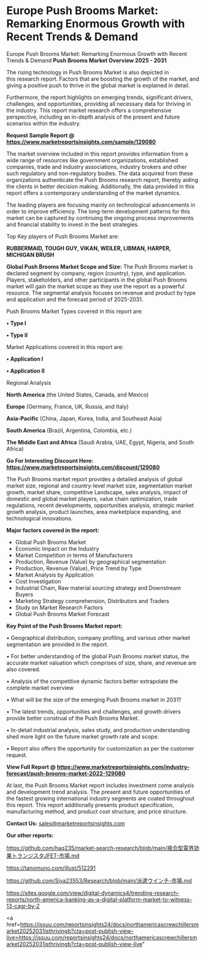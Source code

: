 # Europe Push Brooms Market: Remarking Enormous Growth with Recent Trends & Demand
 Europe Push Brooms Market: Remarking Enormous Growth with Recent Trends & Demand
<Strong> Push Brooms Market Overview 2025 - 2031</strong>

The rising technology in Push Brooms Market is also depicted in this research report. Factors that are boosting the growth of the market, and giving a positive push to thrive in the global market is explained in detail.

Furthermore, the report highlights on emerging trends, significant drivers, challenges, and opportunities, providing all necessary data for thriving in the industry. This report market research offers a comprehensive perspective, including an in-depth analysis of the present and future scenarios within the industry.

<strong>Request Sample Report @ <a href=https://www.marketreportsinsights.com/sample/129080>https://www.marketreportsinsights.com/sample/129080</a></strong>

The market overview included in this report provides information from a wide range of resources like government organizations, established companies, trade and industry associations, industry brokers and other such regulatory and non-regulatory bodies. The data acquired from these organizations authenticate the Push Brooms research report, thereby aiding the clients in better decision making. Additionally, the data provided in this report offers a contemporary understanding of the market dynamics.

The leading players are focusing mainly on technological advancements in order to improve efficiency. The long-term development patterns for this market can be captured by continuing the ongoing process improvements and financial stability to invest in the best strategies.

Top Key players of Push Brooms Market are:

<strong>RUBBERMAID, TOUGH GUY, VIKAN, WEILER, LIBMAN, HARPER, MICHIGAN BRUSH</strong>

<strong><b>Global Push Brooms Market Scope and Size:</b></strong>
The Push Brooms market is declared segment by company, region (country), type, and application. Players, stakeholders, and other participants in the global Push Brooms market will gain the market scope as they use the report as a powerful resource. The segmental analysis focuses on revenue and product by type and application and the forecast period of 2025-2031.

Push Brooms Market Types covered in this report are:

<strong>• Type I

• Type II</strong>

Market Applications covered in this report are:

<strong>• Application I

• Application II</strong> 

Regional Analysis

<strong>North America</strong> (the United States, Canada, and Mexico)

<strong>Europe</strong> (Germany, France, UK, Russia, and Italy)

<strong>Asia-Pacific</strong> (China, Japan, Korea, India, and Southeast Asia)

<strong>South America</strong> (Brazil, Argentina, Colombia, etc.)

<strong>The Middle East and Africa</strong> (Saudi Arabia, UAE, Egypt, Nigeria, and South Africa)

<strong>Go For Interesting Discount Here: <a href=https://www.marketreportsinsights.com/discount/129080>https://www.marketreportsinsights.com/discount/129080</a></strong>

The Push Brooms market report provides a detailed analysis of global market size, regional and country-level market size, segmentation market growth, market share, competitive Landscape, sales analysis, impact of domestic and global market players, value chain optimization, trade regulations, recent developments, opportunities analysis, strategic market growth analysis, product launches, area marketplace expanding, and technological innovations.

<strong><b>Major factors covered in the report:</b></strong>
<ul>
  <li>Global Push Brooms Market </li>
  <li>Economic Impact on the Industry</li>
  <li>Market Competition in terms of Manufacturers</li>
  <li>Production, Revenue (Value) by geographical segmentation</li>
  <li>Production, Revenue (Value), Price Trend by Type</li>
  <li>Market Analysis by Application</li>
  <li>Cost Investigation</li>
  <li>Industrial Chain, Raw material sourcing strategy and Downstream Buyers</li>
  <li>Marketing Strategy comprehension, Distributors and Traders</li>
  <li>Study on Market Research Factors</li>
  <li>Global Push Brooms Market Forecast</li>
</ul>

<strong><b>Key Point of the Push Brooms Market report:</b></strong>

• Geographical distribution, company profiling, and various other market segmentation are provided in the report.

• For better understanding of the global Push Brooms market status, the accurate market valuation which comprises of size, share, and revenue are also covered.

• Analysis of the competitive dynamic factors better extrapolate the complete market overview

• What will be the size of the emerging Push Brooms market in 2031?

• The latest trends, opportunities and challenges, and growth drivers provide better construal of the Push Brooms Market.

• In-detail industrial analysis, sales study, and production understanding shed more light on the future market growth rate and scope.

• Report also offers the opportunity for customization as per the customer request.

<strong><b>View Full Report @ <a href=https://www.marketreportsinsights.com/industry-forecast/push-brooms-market-2022-129080>https://www.marketreportsinsights.com/industry-forecast/push-brooms-market-2022-129080</a></b></strong>


At last, the Push Brooms Market report includes investment come analysis and development trend analysis. The present and future opportunities of the fastest growing international industry segments are coated throughout this report. This report additionally presents product specification, manufacturing method, and product cost structure, and price structure.

<strong>Contact Us:</strong>
sales@marketreportsinsights.com

<strong>Our other reports:</strong>

<a href=https://github.com/haq235/market-search-research/blob/main/接合型電界効果トランジスタJFET-市場.md>https://github.com/haq235/market-search-research/blob/main/接合型電界効果トランジスタJFET-市場.md</a>

<a href=https://tanomuno.com/illust/512291>https://tanomuno.com/illust/512291</a>

<a href=https://github.com/Siya23553/Research/blob/main/派遣ウインチ-市場.md>https://github.com/Siya23553/Research/blob/main/派遣ウインチ-市場.md</a>

<a href=https://sites.google.com/view/digital-dynamics4/trending-research-reports/north-america-banking-as-a-digital-platform-market-to-witness-13-cagr-by-2>https://sites.google.com/view/digital-dynamics4/trending-research-reports/north-america-banking-as-a-digital-platform-market-to-witness-13-cagr-by-2</a>

<a href=https://issuu.com/reportsinsights24/docs/northamericascrewchillersmarket20252031isthrivingb?cta=post-publish-view-live>https://issuu.com/reportsinsights24/docs/northamericascrewchillersmarket20252031isthrivingb?cta=post-publish-view-live</a>"
